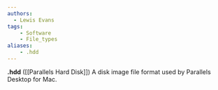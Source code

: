 ```yaml
---
authors:
  - Lewis Evans
tags:
    - Software
    - File_types
aliases:
    - .hdd
---
```

**.hdd** ([[Parallels Hard Disk]]) A disk image file format used by Parallels Desktop for Mac.
